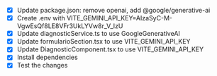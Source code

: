- [x] Update package.json: remove openai, add @google/generative-ai
- [x] Create .env with VITE_GEMINI_API_KEY=AIzaSyC-M-VgwEsQf8LE8VFr3UkLYVw8r_V_IzU
- [x] Update diagnosticService.ts to use GoogleGenerativeAI
- [x] Update formularioSection.tsx to use VITE_GEMINI_API_KEY
- [x] Update DiagnosticComponent.tsx to use VITE_GEMINI_API_KEY
- [x] Install dependencies
- [x] Test the changes
